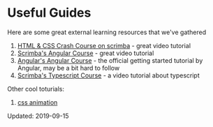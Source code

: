 # Useful Guides

Here are some great external learning resources that we've gathered

1. [HTML & CSS Crash Course on scrimba](https://scrimba.com/g/ghtmlcss) - great video tutorial
2. [Scrimba's Angular Course](https://scrimba.com/g/gyourfirstangularapp) - great video tutorial
3. [Angular's Angular Course](https://angular.io/start) - the official getting started tutorial by Angular, may be a bit hard to follow 
4. [Scrimba's Typescript Course](https://scrimba.com/g/gintrototypescript) - a video tutorial about typescript

Other cool toturials:
1.  [css animation](https://scrimba.com/c/cZnaWghz)

Updated: 2019-09-15